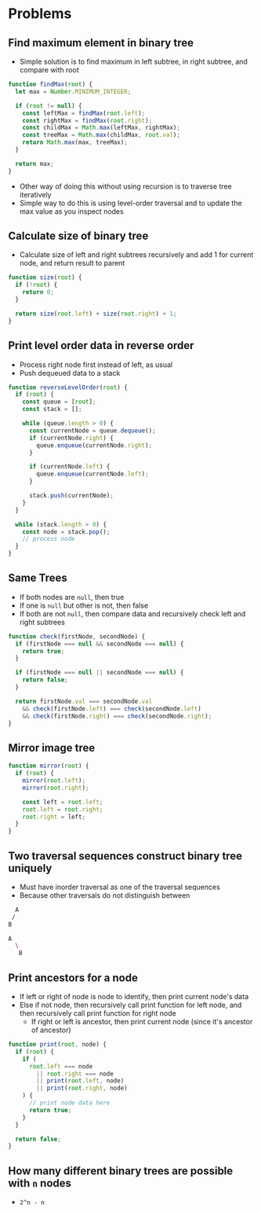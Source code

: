 # Problems

## Find maximum element in binary tree

* Simple solution is to find maximum in left subtree, in right subtree, and compare with root

```javascript
function findMax(root) {
  let max = Number.MINIMUM_INTEGER;

  if (root != null) {
    const leftMax = findMax(root.left);
    const rightMax = findMax(root.right);
    const childMax = Math.max(leftMax, rightMax);
    const treeMax = Math.max(childMax, root.val);
    return Math.max(max, treeMax);
  }

  return max;
}
```

* Other way of doing this without using recursion is to traverse tree iteratively
* Simple way to do this is using level-order traversal and to update the max value as you inspect nodes

## Calculate size of binary tree

* Calculate size of left and right subtrees recursively and add 1 for current node, and return result to parent

```javascript
function size(root) {
  if (!root) {
    return 0;
  }

  return size(root.left) + size(root.right) + 1;
}
```

## Print level order data in reverse order

* Process right node first instead of left, as usual
* Push dequeued data to a stack

```javascript
function reverseLevelOrder(root) {
  if (root) {
    const queue = [root];
    const stack = [];

    while (queue.length > 0) {
      const currentNode = queue.dequeue();
      if (currentNode.right) {
        queue.enqueue(currentNode.right);
      }

      if (currentNode.left) {
        queue.enqueue(currentNode.left);
      }

      stack.push(currentNode);
    }
  }

  while (stack.length > 0) {
    const node = stack.pop();
    // process node
  }
}
```

## Same Trees

* If both nodes are `null`, then true
* If one is `null` but other is not, then false
* If both are not `null`, then compare data and recursively check left and right subtrees

```javascript
function check(firstNode, secondNode) {
  if (firstNode === null && secondNode === null) {
    return true;
  }

  if (firstNode === null || secondNode === null) {
    return false;
  }

  return firstNode.val === secondNode.val
    && check(firstNode.left) === check(secondNode.left)
    && check(firstNode.right) === check(secondNode.right);
}
```

## Mirror image tree

```javascript
function mirror(root) {
  if (root) {
    mirror(root.left);
    mirror(root.right);

    const left = root.left;
    root.left = root.right;
    root.right = left;
  }
}
```

## Two traversal sequences construct binary tree uniquely

* Must have inorder traversal as one of the traversal sequences
* Because other traversals do not distinguish between

```bash
  A
 /
B

A
  \
   B
```

## Print ancestors for a node

* If left or right of node is node to identify, then print current node's data
* Else if not node, then recursively call print function for left node, and then recursively call print function for right node
  * If right or left is ancestor, then print current node (since it's ancestor of ancestor)

```javascript
function print(root, node) {
  if (root) {
    if (
      root.left === node
        || root.right === node
        || print(root.left, node)
        || print(root.right, node)
    ) {
      // print node data here
      return true;
    }
  }

  return false;
}
```

## How many different binary trees are possible with `n` nodes

* `2^n - n`

